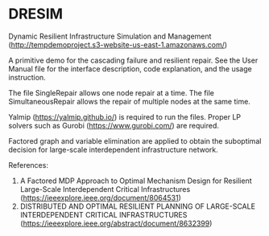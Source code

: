# DRESIM
Dynamic Resilient Infrastructure Simulation and Management (http://tempdemoproject.s3-website-us-east-1.amazonaws.com/)

A primitive demo for the cascading failure and resilient repair. 
See the User Manual file for the interface description, code explanation, and the usage instruction. 

The file SingleRepair allows one node repair at a time. The file SimultaneousRepair allows the repair of multiple nodes at the same time. 

Yalmip (https://yalmip.github.io/) is required to run the files. Proper LP solvers such as Gurobi (https://www.gurobi.com/) are required. 

Factored graph and variable elimination are applied to obtain the suboptimal decision for large-scale interdependent infrastructure network. 

References: 
1. A Factored MDP Approach to Optimal Mechanism Design for Resilient Large-Scale Interdependent Critical Infrastructures (https://ieeexplore.ieee.org/document/8064531)
2. DISTRIBUTED AND OPTIMAL RESILIENT PLANNING OF LARGE-SCALE INTERDEPENDENT CRITICAL INFRASTRUCTURES 
(https://ieeexplore.ieee.org/abstract/document/8632399)

